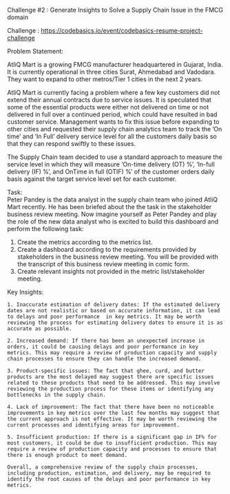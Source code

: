Challenge #2 : Generate Insights to Solve a Supply Chain Issue in the FMCG domain

Challenge : https://codebasics.io/event/codebasics-resume-project-challenge

Problem Statement:

AtliQ Mart is a growing FMCG manufacturer headquartered in Gujarat, India. It is currently operational in three cities Surat, Ahmedabad and Vadodara. They want to expand to other metros/Tier 1 cities in the next 2 years.

AtliQ Mart is currently facing a problem where a few key customers did not extend their annual contracts due to service issues. It is speculated that some of the essential products were either not delivered on time or not delivered in full over a continued period, which could have resulted in bad customer service. Management wants to fix this issue before expanding to other cities and requested their supply chain analytics team to track the ’On time’ and ‘In Full’ delivery service level for all the customers daily basis so that they can respond swiftly to these issues.

The Supply Chain team decided to use a standard approach to measure the service level in which they will measure ‘On-time delivery (OT) %’, ‘In-full delivery (IF) %’, and OnTime in full (OTIF) %’ of the customer orders daily basis against the target service level set for each customer.

Task:  
Peter Pandey is the data analyst in the supply chain team who joined AtliQ Mart recently. He has been briefed about the the task in the stakeholder business review meeting. Now imagine yourself as Peter Pandey and play the role of the new data analyst who is excited to build this dashboard and perform the following task:

1.	Create the metrics according to the metrics list.
2. 	Create a dashboard according to the requirements provided by stakeholders in the 	business review meeting. You will be provided with the transcript of this business 	review meeting in comic form.
3. 	Create relevant insights not provided in the metric list/stakeholder meeting.

Key Insights: 

	1. Inaccurate estimation of delivery dates: If the estimated delivery dates are not realistic or based on accurate information, it can lead to delays and poor performance 	in key metrics. It may be worth reviewing the process for estimating delivery dates to ensure it is as accurate as possible.

	2. Increased demand: If there has been an unexpected increase in orders, it could be causing delays and poor performance in key metrics. This may require a review of production capacity and supply chain processes to ensure they can handle the increased demand.

	3. Product-specific issues: The fact that ghee, curd, and butter products are the most delayed may suggest there are specific issues related to these products that need to be addressed. This may involve reviewing the production process for these items or identifying any bottlenecks in the supply chain.

	4. Lack of improvement: The fact that there have been no noticeable improvements in key metrics over the last few months may suggest that the current approach is not effective. It may be worth reviewing the current processes and identifying areas for improvement.

	5. Insufficient production: If there is a significant gap in IF% for most customers, it could be due to insufficient production. This may require a review of production capacity and processes to ensure that there is enough product to meet demand.

	Overall, a comprehensive review of the supply chain processes, including production, estimation, and delivery, may be required to identify the root causes of the delays and poor performance in key metrics.



